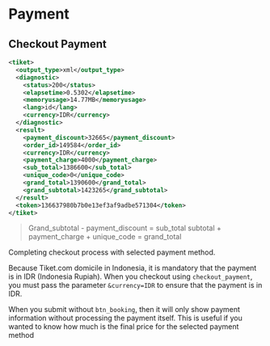 # Payment

## Checkout Payment

```xml
<tiket>
  <output_type>xml</output_type>
  <diagnostic>
    <status>200</status>
    <elapsetime>0.5302</elapsetime>
    <memoryusage>14.77MB</memoryusage>
    <lang>id</lang>
    <currency>IDR</currency>
  </diagnostic>
  <result>
    <payment_discount>32665</payment_discount>
    <order_id>149584</order_id>
    <currency>IDR</currency>
    <payment_charge>4000</payment_charge>
    <sub_total>1386600</sub_total>
    <unique_code>0</unique_code>
    <grand_total>1390600</grand_total>
    <grand_subtotal>1423265</grand_subtotal>
  </result>
  <token>136637980b7b0e13ef3af9adbe571304</token>
</tiket>
```

> Grand_subtotal - payment_discount = sub_total
> subtotal + payment_charge + unique_code = grand_total

Completing checkout process with selected payment method.

Because Tiket.com domicile in Indonesia, it is mandatory that the payment is in IDR (Indonesia Rupiah). When you checkout using <code>checkout_payment</code>, you must pass the parameter <code>&currency=IDR</code> to ensure that the payment is in IDR.

<aside class="warn">When you submit without <code>btn_booking</code>, then it will only show payment information without processing the payment itself. This is useful if you wanted to know how much is the final price for the selected payment method</aside>

